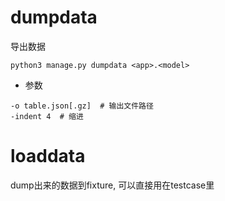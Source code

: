 # dumpdata
导出数据
```
python3 manage.py dumpdata <app>.<model>
```

* 参数
```
-o table.json[.gz]  # 输出文件路径
-indent 4  # 缩进
```

# loaddata
dump出来的数据到fixture, 可以直接用在testcase里

